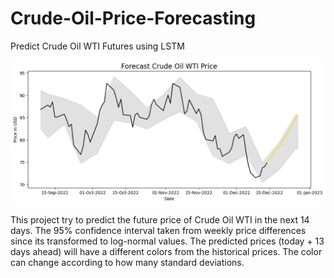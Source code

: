 # Crude-Oil-Price-Forecasting
 Predict Crude Oil WTI Futures using LSTM
 
 ![an image show line chart of historical prices for crude oil WTI and its forecasting prices](https://raw.githubusercontent.com/datawithalvin/Crude-Oil-Price-Forecasting/main/figures/forecasted-price-with-confidence-interval.png)
 
 This project try to predict the future price of Crude Oil WTI in the next 14 days. The 95% confidence interval taken from weekly price differences since its transformed to log-normal values. The predicted prices (today + 13 days ahead) will have a different colors from the historical prices. The color can change according to how many standard deviations.
